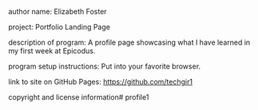 author name:
Elizabeth Foster

project:
Portfolio Landing Page

description of program:
A profile page showcasing what I have learned in my first week at Epicodus.

program setup instructions:
Put into your favorite browser.

link to site on GitHub Pages:
https://github.com/techgir1

copyright and license information# profile1
